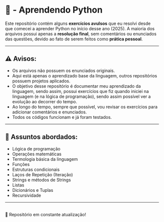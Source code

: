 # 🐍 - Aprendendo Python

Este repositório contém alguns **exercícios avulsos** que eu resolvi desde que comecei a aprender Python no início desse ano (2025). A maioria dos arquivos possui apenas a **resolução final**, sem comentários ou enunciados das questões, devido ao fato de serem feitos como **prática pessoal**.

---

## ⚠️ Avisos:
- Os arquivos não possuem os enunciados originais.
- Aqui está apenas o aprendizado base da linguagem, outros repositórios possuem projetos aplicados.
- O objetivo desse repositório é documentar meu aprendizado da linguagem, sendo assim, possui exercícios que fiz quando iniciei na linguagem (e na lógica de programação), sendo assim possível ver a evolução ao decorrer do tempo.
- Ao longo do tempo, sempre que possível, vou revisar os exercícios para adicionar comentários e enunciados.
- Todos os códigos funcionam e já foram testados.

--- 

## 📖 Assuntos abordados:
- Lógica de programação
- Operações matemáticas
- Termologia básica da linguagem
- Funções
- Estruturas condicionais
- Laços de Repetição (Iteração)
- Strings e métodos de Strings
- Listas
- Dicionários e Tuplas
- Recursividade 

---
<br>
📌 Repositório em constante atualização!